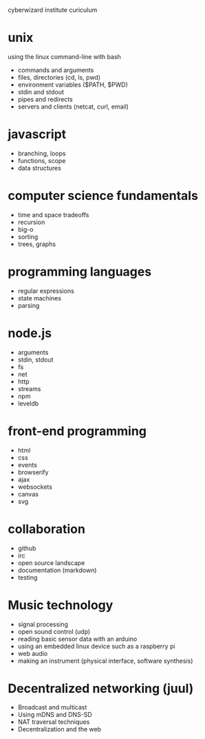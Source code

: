 cyberwizard institute curiculum

# unix

using the linux command-line with bash

* commands and arguments
* files, directories (cd, ls, pwd)
* environment variables ($PATH, $PWD)
* stdin and stdout
* pipes and redirects
* servers and clients (netcat, curl, email)

# javascript

* branching, loops
* functions, scope
* data structures

# computer science fundamentals

* time and space tradeoffs
* recursion
* big-o
* sorting
* trees, graphs

# programming languages

* regular expressions
* state machines
* parsing

# node.js

* arguments
* stdin, stdout
* fs
* net
* http
* streams
* npm
* leveldb

# front-end programming

* html
* css
* events
* browserify
* ajax
* websockets
* canvas
* svg

# collaboration

* github
* irc
* open source landscape
* documentation (markdown)
* testing

# Music technology

* signal processing
* open sound control (udp)
* reading basic sensor data with an arduino
* using an embedded linux device such as a raspberry pi
* web audio
* making an instrument (physical interface, software synthesis)

# Decentralized networking (juul)

* Broadcast and multicast
* Using mDNS and DNS-SD
* NAT traversal techniques
* Decentralization and the web